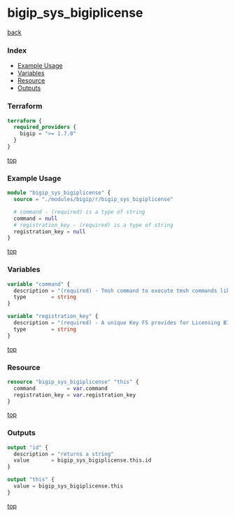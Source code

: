 # bigip_sys_bigiplicense

[back](../bigip.md)

### Index

- [Example Usage](#example-usage)
- [Variables](#variables)
- [Resource](#resource)
- [Outputs](#outputs)

### Terraform

```terraform
terraform {
  required_providers {
    bigip = ">= 1.7.0"
  }
}
```

[top](#index)

### Example Usage

```terraform
module "bigip_sys_bigiplicense" {
  source = "./modules/bigip/r/bigip_sys_bigiplicense"

  # command - (required) is a type of string
  command = null
  # registration_key - (required) is a type of string
  registration_key = null
}
```

[top](#index)

### Variables

```terraform
variable "command" {
  description = "(required) - Tmsh command to execute tmsh commands like install"
  type        = string
}

variable "registration_key" {
  description = "(required) - A unique Key F5 provides for Licensing BIG-IP"
  type        = string
}
```

[top](#index)

### Resource

```terraform
resource "bigip_sys_bigiplicense" "this" {
  command          = var.command
  registration_key = var.registration_key
}
```

[top](#index)

### Outputs

```terraform
output "id" {
  description = "returns a string"
  value       = bigip_sys_bigiplicense.this.id
}

output "this" {
  value = bigip_sys_bigiplicense.this
}
```

[top](#index)